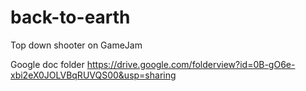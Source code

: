back-to-earth
=============

Top down shooter on GameJam



Google doc folder
https://drive.google.com/folderview?id=0B-gO6e-xbi2eX0JOLVBqRUVQS00&usp=sharing

